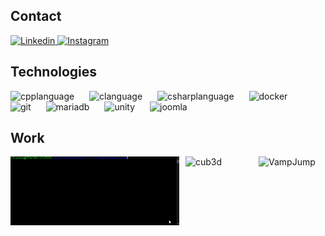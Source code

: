## Contact
<a href="https://www.linkedin.com/in/szymon-frankiewicz-9385a620b/" target="_blank">
    <img src="https://img.icons8.com/?size=100&id=xuvGCOXi8Wyg&format=png&color=000000" alt="Linkedin" width="50" height="50">
</a>
<a href="https://www.instagram.com/cpt_fran/" target="_blank">
    <img src="https://img.icons8.com/?size=100&id=Xy10Jcu1L2Su&format=png&color=000000" alt="Instagram" width="50" height="50">
</a>

## Technologies
<span style="display: inline-block; margin-right: 20px;">
    <img src="https://cdn.worldvectorlogo.com/logos/c.svg" alt="cpplanguage" width="50" height="50" style="pointer-events: none;">
</span>
<span style="display: inline-block; margin-right: 20px;">
    <img src="https://cdn.worldvectorlogo.com/logos/c-1.svg" alt="clanguage" width="50" height="50" style="pointer-events: none;">
</span>
<span style="display: inline-block; margin-right: 20px;">
    <img src="https://cdn.worldvectorlogo.com/logos/c--4.svg" alt="csharplanguage" width="50" height="50" style="pointer-events: none;">
</span>
<span style="display: inline-block; margin-right: 20px;">
    <img src="https://cdn.worldvectorlogo.com/logos/docker-4.svg" alt="docker" width="50" height="50" style="pointer-events: none;">
</span>
<span style="display: inline-block; margin-right: 20px;">
    <img src="https://cdn.worldvectorlogo.com/logos/git.svg" alt="git" width="100" height="50" style="pointer-events: none;">
</span>
<span style="display: inline-block; margin-right: 20px;">
    <img src="https://cdn.worldvectorlogo.com/logos/mariadb.svg" alt="mariadb" width="70" height="50" style="pointer-events: none;">
</span>
<span style="display: inline-block; margin-right: 20px;">
    <img src="https://cdn.worldvectorlogo.com/logos/unity-69.svg" alt="unity" width="50" height="50" style="pointer-events: none;">
</span>
<span style="display: inline-block; margin-right: 20px;">
    <img src="https://cdn.worldvectorlogo.com/logos/joomla.svg" alt="joomla" width="50" height="50" style="pointer-events: none;">
</span>

## Work
<div style="display: flex; gap: 10px;">
  <img src="https://github.com/paulobeckhauser/minishell/blob/main/minishell.gif" alt="minishell" width="270" height="auto">
  <img src="https://github.com/paulobeckhauser/cub3d/blob/main/bonus/textures/gif/cub3d.gif" alt="cub3d" width="270" height="auto">
  <img src="https://github.com/cptfran/VampJump/blob/main/Assets/Textures/demo.gif" alt="VampJump" width="270" height="auto">
</div>



<!--
**cptfran/cptfran** is a ✨ _special_ ✨ repository because its `README.md` (this file) appears on your GitHub profile.

Here are some ideas to get you started:

- 🔭 I’m currently working on ...
- 🌱 I’m currently learning ...
- 👯 I’m looking to collaborate on ...
- 🤔 I’m looking for help with ...
- 💬 Ask me about ...
- 📫 How to reach me: ...
- 😄 Pronouns: ...
- ⚡ Fun fact: ...
-->
